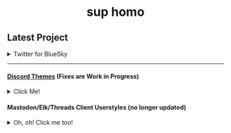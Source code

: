 <h1 align="center"> sup homo </h1>

## Latest Project
<details>
<summary>Twitter for BlueSky</summary>
 
## [Twitter for BlueSky](https://github.com/SlippingGitty/Formerly-Twitter-for-BlueSky)
BlueSky, with a Tweest! This userstyle changes the BlueSky branding (icons, fonts, logos, and more!) to look like it's sibling Twitter (or X!)
![394106822-4401bbc2-b051-4d30-be3d-ac7a44106ab4](https://github.com/user-attachments/assets/5fd0d15a-889c-4a39-9e9a-5c832b259bff)

</details>

____

#### [Discord Themes](https://github.com/SlippingGittys-Discord-Themes) (Fixes are Work in Progress)

<details>
<summary>Click Me!</summary>

### Discord Espresso
A soft and colorful Discord theme with liberal inspiration from Material Design
<details>
<summary>Screenshot</summary>
<img width="1439" alt="Screenshot 2023-02-04 at 6 01 19 PM" src="https://user-images.githubusercontent.com/76500838/221325728-f1fd1419-11d4-4cdb-b4ac-e61709dea5f0.png">
</details>

### Notheme
a discord theme inspired by.... nothing at all.
<details>
<summary>Screenshot</summary>
 
![image](https://github.com/SlippingGitty/SlippingGitty/assets/76500838/9c5fe03b-49a4-443f-bc5f-50ad9d67feea)

</details>
  
### surCord
A Discord Theme inspired by macOS & Human Interface Guidelines.
<details>
<summary>Screenshot</summary>
<img width="1439" alt="Screenshot 2023-02-04 at 6 01 19 PM" src="https://raw.githubusercontent.com/SlippingGittys-Discord-Themes/surCord/main/assets/Untitledpreview.png">
</details>

### Accord
A mime of Accord, but it's a theme for ![vencord](https://camo.githubusercontent.com/6388d522042f06b5f5d22cd685d5924c8908523a56bcf0160cfc255e663812be/68747470733a2f2f646973636f72642d657874656e73696f6e732e6769746875622e696f2f6173736574732f69636f6e732f76656e636f72642e676966) [Vencord](https://github.com/Vendicated/Vencord), based on [surCord](https://github.com/SlippingGittys-Discord-Themes/surCord)!
<details>
<summary>Screenshot</summary>
<img width="1439" alt="Screenshot 2023-02-04 at 6 01 19 PM" src="https://user-images.githubusercontent.com/76500838/232929038-daa34123-c79c-4f6b-a074-3c29cfebf40b.png">
</details>
  
### SlideToUnlock
A Discord theme inspired by iOS 6
<details>
<summary>Screenshot</summary>
<img width="1439" alt="Screenshot 2023-02-04 at 6 01 19 PM" src="https://raw.githubusercontent.com/SlippingGitty/SlideToUnlock/main/screenshots/aCCIaKvdkM.png">
</details>
  
### WinClassic
It sucks less.
<details>
<summary>Screenshot</summary>
<img width="1439" alt="Screenshot 2023-02-04 at 6 01 19 PM" src="https://files.catbox.moe/qcjfyz.png">
</details>

### Bouquet
 A RosiePink/RosieCord inspired Discord theme
 <details>
 <summary>Screenshot</summary>
 <img width="1439" alt="Screenshot 2023-02-04 at 6 01 19 PM" src="https://user-images.githubusercontent.com/76500838/230688058-d0592511-d38a-4a21-a273-cff4ab5c1330.png">  
 </details>
  
### Cozy202K
Discord Theme based on LeoRicharte's concept art
<details>
<summary>Screenshot</summary>
<img width="1439" alt="Screenshot 2023-02-04 at 6 01 19 PM" src="https://camo.githubusercontent.com/4deebf5bfca928b114056e7a98ae2536d307d024a71e513d1d511da2f1099279/68747470733a2f2f692e696d6775722e636f6d2f4d495465396f552e706e67">
</details>

  
</details>
  
</details>
  
#### Mastodon/Elk/Threads Client Userstyles (no longer updated)
<details>
<summary>Oh, oh! Click me too!</summary>

 ### [Thritter](https://github.com/Cinnab0nBak3ry/Thritter-for-Threads/tree/main) (No longer updated)
It's old Twitter, but on Threads
<details>
<summary>Screenshot</summary>

![SCR-20230824-mgru](https://github.com/Cinnab0nBak3ry/Thritter-for-Threads/assets/76500838/73839b69-2532-4d3c-89a5-dbaac6d3c965)

</details>

### [macOS Elk](https://github.com/Cinnab0nBak3ry/macOSElk-UserStyle)
Elk.zone, but like the macOS Twitter App
<details>
<summary>Screenshot</summary>
<img width="1439" alt="Screenshot 2023-02-04 at 6 01 19 PM" src="https://user-images.githubusercontent.com/76500838/223629857-21a1ea80-0d08-4dac-bf20-bb14747a8217.png">
</details>

### Espresso Elk (No longer updated)
A colorful userstyle which aims to make Elk.zone pretty!
<details>
<summary>Screenshot</summary>
<img width="1439" alt="Screenshot 2023-02-04 at 6 01 19 PM" src="https://user-images.githubusercontent.com/76500838/216854114-2f56a17d-b5ee-43f1-b36e-6c928a4bd467.png">
</details>

### Espresso Mastodon (No longer updated)
A colorful userstyle which aims to make Mastodon pretty!
<details>
<summary>Screenshot</summary>
<img width="1439" alt="Screenshot 2023-02-04 at 6 01 19 PM" src="https://user-images.githubusercontent.com/76500838/210600274-e0d519bf-3e5a-4964-a16c-73319abbbdea.png">
</details>
 
 ### MaterialMastodon (No longer updated)
An attempt to recreate ModernDeck's look and feel for Mastodon instances
<details>
<summary>Screenshot</summary>
<img width="1439" alt="Screenshot 2023-02-04 at 6 01 19 PM" src="https://user-images.githubusercontent.com/76500838/239781926-a5bd3867-f370-46af-ac1f-c8b494b33f68.png">
</details>
</details>

